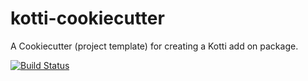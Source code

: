 # kotti-cookiecutter
A Cookiecutter (project template) for creating a Kotti add on package.

[![Build Status](https://travis-ci.org/Kotti/kotti-cookiecutter.svg?branch=master)](https://travis-ci.org/Kotti/kotti-cookiecutter)
